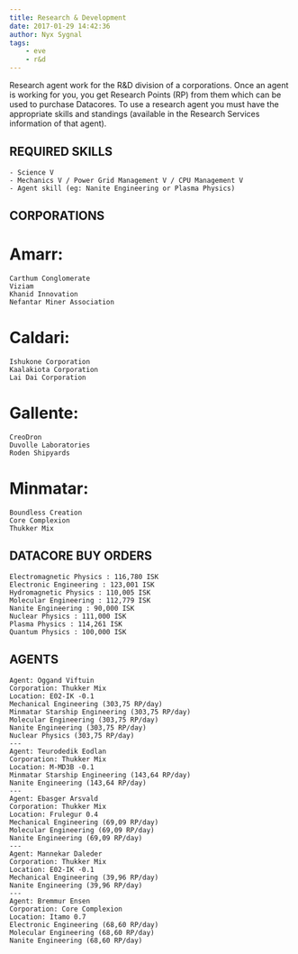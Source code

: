 ```yaml
---
title: Research & Development
date: 2017-01-29 14:42:36
author: Nyx Sygnal
tags:
	- eve
	- r&d
---
```

Research agent work for the R&D division of a corporations.  Once an agent is working for you, you get Research Points (RP) from them which can be used to purchase Datacores.  To use a research agent you must have the appropriate skills and standings (available in the Research Services information of that agent).

## REQUIRED SKILLS
```
- Science V
- Mechanics V / Power Grid Management V / CPU Management V
- Agent skill (eg: Nanite Engineering or Plasma Physics)
```

## CORPORATIONS

# Amarr:
```
Carthum Conglomerate
Viziam
Khanid Innovation
Nefantar Miner Association
```
# Caldari:
```
Ishukone Corporation
Kaalakiota Corporation
Lai Dai Corporation
```
# Gallente:
```
CreoDron
Duvolle Laboratories
Roden Shipyards
```
# Minmatar:
```
Boundless Creation
Core Complexion
Thukker Mix
```

## DATACORE BUY ORDERS
```
Electromagnetic Physics : 116,780 ISK
Electronic Engineering : 123,001 ISK
Hydromagnetic Physics : 110,005 ISK
Molecular Engineering : 112,779 ISK
Nanite Engineering : 90,000 ISK
Nuclear Physics : 111,000 ISK
Plasma Physics : 114,261 ISK
Quantum Physics : 100,000 ISK
```

## AGENTS
```
Agent: Oggand Viftuin
Corporation: Thukker Mix
Location: E02-IK -0.1
Mechanical Engineering (303,75 RP/day)
Minmatar Starship Engineering (303,75 RP/day)
Molecular Engineering (303,75 RP/day)
Nanite Engineering (303,75 RP/day)
Nuclear Physics (303,75 RP/day)
---
Agent: Teurodedik Eodlan
Corporation: Thukker Mix
Location: M-MD3B -0.1
Minmatar Starship Engineering (143,64 RP/day)
Nanite Engineering (143,64 RP/day)
---
Agent: Ebasger Arsvald
Corporation: Thukker Mix
Location: Frulegur 0.4
Mechanical Engineering (69,09 RP/day)
Molecular Engineering (69,09 RP/day)
Nanite Engineering (69,09 RP/day)
---
Agent: Mannekar Daleder
Corporation: Thukker Mix
Location: E02-IK -0.1
Mechanical Engineering (39,96 RP/day)
Nanite Engineering (39,96 RP/day)
---
Agent: Bremmur Ensen
Corporation: Core Complexion
Location: Itamo 0.7
Electronic Engineering (68,60 RP/day)
Molecular Engineering (68,60 RP/day)
Nanite Engineering (68,60 RP/day)
```